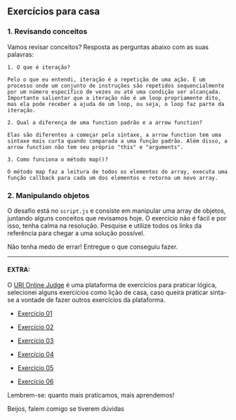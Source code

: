 ## Exercícios para casa 


### 1. Revisando conceitos

Vamos revisar conceitos? Resposta as perguntas abaixo com as suas palavras: 

```
1. O que é iteração?

Pelo o que eu entendi, iteração é a repetição de uma ação. É um processo onde um conjunto de instruções são repetidos sequencialmente por um número específico de vezes ou até uma condição ser alcançada. Importante salientar que a iteração não é um loop propriamente dito, mas ela pode receber a ajuda de um loop, ou seja, o loop faz parte da iteração. 

2. Qual a diferença de uma function padrão e a arrow function?

Elas são diferentes a começar pela sintaxe, a arrow function tem uma sintaxe mais curta quando comparada a uma função padrão. Além disso, a arrow function não tem seu próprio "this" e "arguments".

3. Como funciona o método map()? 

O método map faz a leitura de todos os elementos do array, executa uma função callback para cada um dos elementos e retorna um novo array. 
```

### 2. Manipulando objetos 
O desafio está no `script.js` e consiste em manipular uma array de objetos, juntando alguns conceitos que revisamos hoje. O exercício não é fácil e por isso, tenha calma na resolução. Pesquise e utilize todos os links da referência para chegar a uma solução possível. 

Não tenha medo de errar! Entregue o que conseguiu fazer.


----

#### EXTRA: 

O [URI Online Judge](https://www.urionlinejudge.com.br/judge/pt/login) é uma plataforma de exercícios para praticar lógica, selecionei alguns exercícios como lição de casa, caso queira praticar sinta-se a vontade de fazer outros exercícios da plataforma.


- [Exercício 01](https://www.urionlinejudge.com.br/judge/pt/problems/view/1038) 

- [Exercício 02](https://www.urionlinejudge.com.br/judge/pt/problems/view/1049)

- [Exercício 03](https://www.urionlinejudge.com.br/judge/pt/problems/view/1066)

- [Exercício 04](https://www.urionlinejudge.com.br/judge/pt/problems/view/1134)

- [Exercício 05](https://www.urionlinejudge.com.br/judge/pt/problems/view/1114)

- [Exercício 06](https://www.urionlinejudge.com.br/judge/pt/problems/view/1009)


Lembrem-se: quanto mais praticamos, mais aprendemos!

Beijos, falem comigo se tiverem dúvidas
